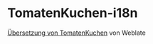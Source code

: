 # TomatenKuchen-i18n
[Übersetzung von TomatenKuchen](https://translate.tomatenkuchen.eu/projects/tomatenkuchen/bot) von Weblate
